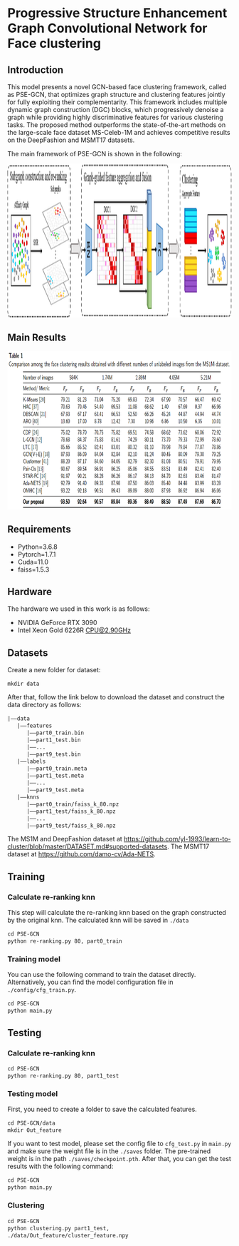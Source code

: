 # Progressive Structure Enhancement Graph Convolutional Network for Face clustering
## Introduction

This model presents a novel GCN-based face clustering framework, called as PSE-GCN, that optimizes graph structure and clustering features jointly for fully exploiting their complementarity. This framework includes multiple dynamic graph construction (DGC) blocks, which progressively denoise a graph while providing highly discriminative features for various clustering tasks. The proposed method outperforms the state-of-the-art methods on the large-scale face dataset MS-Celeb-1M and achieves competitive results on the DeepFashion and MSMT17 datasets.

The main framework of PSE-GCN is shown in the following:

<img src=image/fig.png width=1000 height=345 />

## Main Results
<img src=image/results.png width=900 height=355 />

## Requirements
* Python=3.6.8
* Pytorch=1.7.1
* Cuda=11.0
* faiss=1.5.3

## Hardware
The hardware we used in this work is as follows:
* NVIDIA GeForce RTX 3090
* Intel Xeon Gold 6226R CPU@2.90GHz

## Datasets
Create a new folder for dataset:
```
mkdir data
```
After that, follow the link below to download the dataset and construct the data directory as follows:
```
|——data
   |——features
      |——part0_train.bin
      |——part1_test.bin
      |——...
      |——part9_test.bin
   |——labels
      |——part0_train.meta
      |——part1_test.meta
      |——...
      |——part9_test.meta
   |——knns
      |——part0_train/faiss_k_80.npz
      |——part1_test/faiss_k_80.npz
      |——...
      |——part9_test/faiss_k_80.npz
```
The MS1M and DeepFashion dataset at https://github.com/yl-1993/learn-to-cluster/blob/master/DATASET.md#supported-datasets.
The MSMT17 dataset at https://github.com/damo-cv/Ada-NETS.

## Training
### Calculate re-ranking knn
This step will calculate the re-ranking knn based on the graph constructed by the original knn. The calculated knn will be saved in `./data`
```
cd PSE-GCN
python re-ranking.py 80, part0_train
```
### Training model
You can use the following command to train the dataset directly. Alternatively, you can find the model configuration file in `./config/cfg_train.py`.
```
cd PSE-GCN
python main.py
```

## Testing
### Calculate re-ranking knn
```
cd PSE-GCN
python re-ranking.py 80, part1_test
```
### Testing model
First, you need to create a folder to save the calculated features.
```
cd PSE-GCN/data
mkdir Out_feature
```
If you want to test model, please set the config file to `cfg_test.py` in `main.py` and make sure the weight file is in the `./saves` folder. The pre-trained weight is in the path `./saves/checkpoint.pth`. After that, you can get the test results with the following command:
```
cd PSE-GCN
python main.py
```
### Clustering
```
cd PSE-GCN
python clustering.py part1_test, ./data/Out_feature/cluster_feature.npy
```




